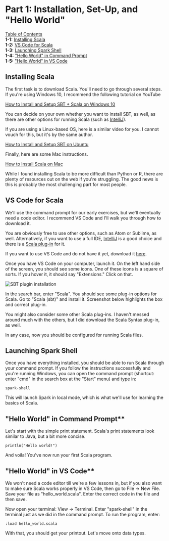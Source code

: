 # Part 1: Installation, Set-Up, and "Hello World"

[Table of Contents](https://github.com/hjhuney/An-Intro-to-Scala#table-of-contents)<br>
**1-1:** [Installing Scala](https://github.com/hjhuney/An-Intro-to-Scala/blob/master/Part-01-Installation-and-Setup.md#installing-scala)<br>
**1-2:** [VS Code for Scala](https://github.com/hjhuney/An-Intro-to-Scala/blob/master/Part-01-Installation-and-Setup.md#vs-code-forscala)<br>
**1-3:** [Launching Spark Shell](https://github.com/hjhuney/An-Intro-to-Scala/blob/master/Part-01-Installation-and-Setup.mda#launching-spark-shell)<br>
**1-4:** ["Hello World" in Command Prompt](https://github.com/hjhuney/An-Intro-to-Scala/blob/master/Part-01-Installation-and-Setup.md#hello-world-in-commandprompt)<br>
**1-5:** ["Hello World" in VS Code](https://github.com/hjhuney/An-Intro-to-Scala/blob/master/Part-01-Installation-and-Setup.md#hello-world-in-vscode)

## Installing Scala

The first task is to download Scala. You'll need to go through several steps. If you're using Windows 10, I recommend the following tutorial on YouTube

[How to Install and Setup SBT + Scala on Windows 10](https://www.youtube.com/watch?v=uYcSYCGITeU)

You can decide on your own whether you want to install SBT, as well, as there are other options for running Scala (such as [IntelliJ](https://www.jetbrains.com/idea/)).

If you are using a Linux-based OS, here is a similar video for you. I cannot vouch for this, but it's by the same author.

[How to Install and Setup SBT on Ubuntu](https://www.youtube.com/watch?v=uYcSYCGITeU)

Finally, here are some Mac instructions.

[How to Install Scala on Mac](https://www.youtube.com/watch?v=OKiwZFMgnEk)

While I found installing Scala to be more difficult than Python or R, there are plenty of resources out on the web if you're struggling. The good news is this is probably the most challenging part for most people.


## VS Code for Scala

We'll use the command prompt for our early exercises, but we'll eventually need a code editor. I recommend VS Code and I'll walk you through how to download it.

You are obviously free to use other options, such as Atom or Sublime, as well. Alternatively, if you want to use a full IDE, [IntelliJ](https://www.jetbrains.com/idea/) is a good choice and there is a [Scala plug-in](https://plugins.jetbrains.com/plugin/1347-scala) for it.

If you want to use VS Code and do not have it yet, download it [here](https://code.visualstudio.com/).

Once you have VS Code on your computer, launch it. On the left hand side of the screen, you should see some icons. One of these icons is a square of sorts. If you hover it, it should say "Extensions." Click on that.

![SBT plugin installation](https://github.com/hjhuney/Intro-to-Scala/blob/master/Images/scala001.jpg "SBT plugin")

In the search bar, enter "Scala". You should see some plug-in options for Scala. Go to "Scala (sbt)" and install it. Screenshot below highlights the box and correct plug-in.

You might also consider some other Scala plug-ins. I haven't messed around much with the others, but I did download the Scala Syntax plug-in, as well.

In any case, now you should be configured for running Scala files.

## Launching Spark Shell

Once you have everything installed, you should be able to run Scala through your command prompt. If you follow the instructions successfully and you're running Windows, you can open the command prompt (shortcut: enter "cmd" in the search box at the "Start" menu) and type in:

```
spark-shell
```

This will launch Spark in local mode, which is what we'll use for learning the basics of Scala.

## "Hello World" in Command Prompt** 

Let's start with the simple print statement. Scala's print statements look similar to Java, but a bit more concise.

```
println("Hello world!")
```

And voila! You've now run your first Scala program.

## "Hello World" in VS Code**

We won't need a code editor till we're a few lessons in, but if you also want to make sure Scala works properly in VS Code, then go to File -> New File. Save your file as "hello_world.scala". Enter the correct code in the file and then save.

Now open your terminal: View -> Terminal. Enter "spark-shell" in the terminal just as we did in the command prompt. To run the program, enter:

```
:load hello_world.scala
```

With that, you should get your printout. Let's move onto data types. 
